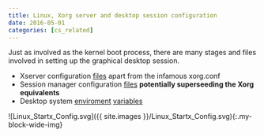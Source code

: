 ```yaml
---
title: Linux, Xorg server and desktop session configuration
date: 2016-05-01
categories: [cs_related]
---
```


Just as involved as the kernel boot process, there are many stages and files involved in setting up the graphical desktop session.

* Xserver configuration [files][3] apart from the infamous xorg.conf
* Session manager configuration [files][4] **potentially superseeding the Xorg equivalents**
* Desktop system [enviroment][1] [variables][2]

![Linux_Startx_Config.svg]({{ site.images }}/Linux_Startx_Config.svg){:.my-block-wide-img}

[1]: https://userbase.kde.org/Session_Environment_Variables
[2]: https://userbase.kde.org/KDE_System_Administration/Environment_Variables#Troubleshooting_and_Debugging
[3]: https://wiki.archlinux.org/index.php/X_resources
[4]: https://wiki.archlinux.org/index.php/Xprofile
